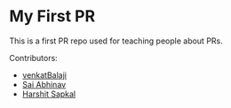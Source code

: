 # My First PR
This is a first PR repo used for teaching people about PRs.

Contributors:</br>
- [venkatBalaji](https://github.com/venkatbalaji221)
- [Sai Abhinav](https://github.com/Abhinavtdk)
- [Harshit Sapkal](https://github.com/has12zen)
